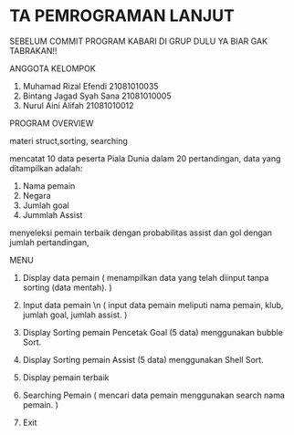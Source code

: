 # TA PEMROGRAMAN LANJUT 
SEBELUM COMMIT PROGRAM KABARI DI GRUP DULU YA BIAR GAK TABRAKAN!!

ANGGOTA KELOMPOK
1. Muhamad Rizal Efendi 21081010035
2. Bintang Jagad Syah Sana 21081010005 
3. Nurul Aini Alifah 21081010012

PROGRAM OVERVIEW

materi struct,sorting, searching

mencatat 10 data peserta Piala Dunia dalam 20 pertandingan,
data yang ditampilkan adalah:
1. Nama pemain
2. Negara
3. Jumlah goal
4. Jummlah Assist

menyeleksi pemain terbaik dengan probabilitas assist dan gol dengan jumlah pertandingan,

MENU
1. Display data pemain
   ( menampilkan data yang telah diinput tanpa sorting (data mentah). )
   
2. Input data pemain \n
   ( input data pemain meliputi nama pemain, klub, jumlah goal, jumlah assist. )

3. Display Sorting pemain Pencetak Goal (5 data) menggunakan bubble Sort.

4. Display Sorting pemain Assist (5 data) menggunakan Shell Sort.
  
5. Display pemain terbaik
   
6. Searching Pemain
   ( mencari data pemain menggunakan search nama pemain. )
   
7. Exit




   
